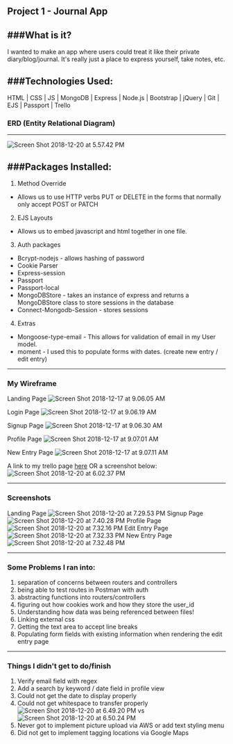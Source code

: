 Project 1 - Journal App
---------
###What is it?
----------------
I wanted to make an app where users could treat it like their private diary/blog/journal.  It's really just a place to express yourself, take notes, etc.  

###Technologies Used:
------------
HTML | CSS | JS | MongoDB | Express | Node.js | Bootstrap | jQuery | Git | EJS | Passport | Trello


### ERD (Entity Relational Diagram)
--------------
![Screen Shot 2018-12-20 at 5.57.42 PM](https://i.imgur.com/ZpZmZ6G.png)


###Packages Installed:
-------------------
1. Method Override
  * Allows us to use HTTP verbs PUT or DELETE in the forms that normally only accept POST or PATCH
2. EJS Layouts
  * Allows us to embed javascript and html together in one file.
3. Auth packages
  * Bcrypt-nodejs - allows hashing of password
  * Cookie Parser
  * Express-session
  * Passport
  * Passport-local
  * MongoDBStore - takes an instance of express and returns a MongoDBStore class to store sessions in the database
  * Connect-Mongodb-Session - stores sessions
4. Extras
  * Mongoose-type-email - This allows for validation of email in my User model.
  * moment - I used this to populate forms with dates. (create new entry / edit entry)

  
---------

### My Wireframe
Landing Page
![Screen Shot 2018-12-17 at 9.06.05 AM](https://i.imgur.com/ZiBNu6V.png)

Login Page
![Screen Shot 2018-12-17 at 9.06.19 AM](https://i.imgur.com/3mWbdmP.png)

Signup Page
![Screen Shot 2018-12-17 at 9.06.30 AM](https://i.imgur.com/rvZupOU.png)

Profile Page
![Screen Shot 2018-12-17 at 9.07.01 AM](https://i.imgur.com/xOBPAzo.png)

New Entry Page
![Screen Shot 2018-12-17 at 9.07.11 AM](https://i.imgur.com/pvLg7r7.png)

A link to my trello page [here](https://trello.com/b/xeCfbz9l/p1)
OR a screenshot below:
![Screen Shot 2018-12-20 at 6.02.37 PM](https://i.imgur.com/UO3Obmv.png)

--------------

### Screenshots

Landing Page
![Screen Shot 2018-12-20 at 7.29.53 PM](https://i.imgur.com/SUGRNWb.png)
Signup Page
![Screen Shot 2018-12-20 at 7.40.28 PM](https://i.imgur.com/zr8IH5K.png)
Profile Page
![Screen Shot 2018-12-20 at 7.32.16 PM](https://i.imgur.com/OXm4cDN.png)
Edit Entry Page
![Screen Shot 2018-12-20 at 7.32.33 PM](https://i.imgur.com/IGxPhyf.png)
New Entry Page
![Screen Shot 2018-12-20 at 7.32.48 PM](https://i.imgur.com/YRARpo5.png)

----------------

### Some Problems I ran into:

1. separation of concerns between routers and controllers
2. being able to test routes in Postman with auth
3. abstracting functions into routers/controllers
4. figuring out how cookies work and how they store the user_id
5. Understanding how data was being referenced between files!
6. Linking external css 
7. Getting the text area to accept line breaks
8. Populating form fields with existing information when rendering the edit entry page


----------
### Things I didn't get to do/finish
1. Verify email field with regex
2. Add a search by keyword / date field in profile view
3. Could not get the date to display properly
4. Could not get whitespace to transfer properly
![Screen Shot 2018-12-20 at 6.49.20 PM](https://i.imgur.com/pKo0kOr.png)
vs
![Screen Shot 2018-12-20 at 6.50.24 PM](https://i.imgur.com/3iNjmr5.png)
5. Never got to implement picture upload via AWS or add text styling menu
6. Did not get to implement tagging locations via Google Maps
